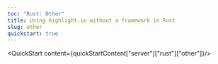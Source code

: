 ```yaml
---
toc: "Rust: Other"
title: Using highlight.io without a framework in Rust
slug: other
quickstart: true
---
```


<QuickStart content={quickStartContent["server"]["rust"]["other"]}/>
